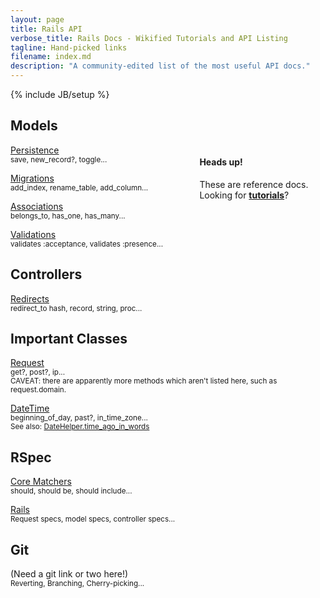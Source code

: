 ```yaml
---
layout: page
title: Rails API
verbose_title: Rails Docs - Wikified Tutorials and API Listing
tagline: Hand-picked links
filename: index.md
description: "A community-edited list of the most useful API docs."
---
```

{% include JB/setup %}



## Models ##

<div class="alert alert-success" style="float: right; width: 40%;">
  <h4>Heads up!</h4>
  These are reference docs.
  <!-- How do we do an internal page link in Jekyll? -->
  Looking for <strong><a href="/pages/tutorials.html">tutorials</a></strong>?
</div>


[Persistence](http://api.rubyonrails.org/classes/ActiveRecord/Persistence.html)  
<small>save, new_record?, toggle...</small>

[Migrations](http://api.rubyonrails.org/classes/ActiveRecord/Migration.html)  
<small>add_index, rename_table, add_column...</small>

[Associations](http://api.rubyonrails.org/classes/ActiveRecord/Associations/ClassMethods.html)  
<small>belongs_to, has_one, has_many...</small>

[Validations](http://api.rubyonrails.org/classes/ActiveModel/Validations/ClassMethods.html)  
<small>validates :acceptance, validates :presence...</small>



## Controllers ##

[Redirects](http://rubydoc.info/docs/rails/ActionController/Redirecting)  
<small>redirect_to hash, record, string, proc...</small>


## Important Classes ##
[Request](http://api.rubyonrails.org/classes/ActionDispatch/Request.html)  
<small>get?, post?, ip...</small>  
<small>CAVEAT: there are apparently more methods which aren't listed here, such as request.domain.</small>

[DateTime](http://api.rubyonrails.org/classes/DateTime.html)  
<small>beginning_of_day, past?, in_time_zone...<br>
See also: <a href="http://api.rubyonrails.org/classes/ActionView/Helpers/DateHelper.html#method-i-time_ago_in_words">DateHelper.time_ago_in_words</a>
</small>


## RSpec ##
[Core Matchers](https://www.relishapp.com/rspec/rspec-expectations/v/2-11/docs/built-in-matchers)  
<small>should, should be, should include...</small>

[Rails](https://www.relishapp.com/rspec/rspec-rails/docs)  
<small>Request specs, model specs, controller specs...</small>


## Git ##
(Need a git link or two here!)   
<small>Reverting, Branching, Cherry-picking... </small>


